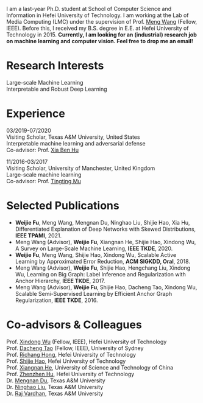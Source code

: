
I am a last-year Ph.D. student at School of Computer Science and Information in Hefei University of Technology. I am working at the Lab of Media Computing (LMC) under the supervision of Prof. [Meng Wang](https://sites.google.com/view/meng-wang/home) (Fellow, IEEE). Before this, I received my B.S. degree in E.E. at Hefei University of Technology in 2015. <b>Currently, I am looking for an (industrial) research job on machine learning and computer vision. Feel free to drop me an email!</b>

# Research Interests
Large-scale Machine Learning
<br>Interpretable and Robust Deep Learning


# Experience

03/2019-07/2020 
<br>Visiting Scholar, Texas A&M University, United States 
<br>Interpretable machine learning and adversarial defense
<br>Co-advisor: Prof. [Xia Ben Hu](https://people.engr.tamu.edu/xiahu/index.html)

11/2016-03/2017 
<br>Visiting Scholar, University of Manchester, United Kingdom
<br>Large-scale machine learning
<br>Co-advisor: Prof. [Tingting Mu](https://personalpages.manchester.ac.uk/staff/tingting.mu/Site/About_Me.html)

# Selected Publications
- <b>Weijie Fu</b>, Meng Wang, Mengnan Du, Ninghao Liu, Shijie Hao, Xia Hu, Differentiated Explanation of Deep Networks with Skewed Distributions, <b>IEEE TPAMI</b>, 2021.
- Meng Wang (Advisor), <b>Weijie Fu</b>, Xiangnan He, Shijie Hao, Xindong Wu, A Survey on Large-Scale Machine Learning, <b>IEEE TKDE</b>, 2020.
- <b>Weijie Fu</b>, Meng Wang, Shijie Hao, Xindong Wu, Scalable Active Learning by Approximated Error Reduction, <b>ACM SIGKDD, Oral</b>, 2018.
- Meng Wang (Advisor), <b>Weijie Fu</b>, Shijie Hao, Hengchang Liu, Xindong Wu, Learning on Big Graph: Label Inference and Regularization with Anchor Hierarchy, <b>IEEE TKDE</b>, 2017.
- Meng Wang (Advisor), <b>Weijie Fu</b>, Shijie Hao, Dacheng Tao, Xindong Wu, Scalable Semi-Supervised Learning by Efficient Anchor Graph Regularization, <b>IEEE TKDE</b>, 2016.

# Co-advisors & Colleagues
Prof. [Xindong Wu](http://xwu.bigke.org/) (Fellow, IEEE), Hefei University of Technology<br>
Prof. [Dacheng Tao](https://www.sydney.edu.au/engineering/about/our-people/academic-staff/dacheng-tao.html) (Fellow, IEEE), University of Sydney<br>
Prof. [Richang Hong](https://sites.google.com/site/homeofrichanghong/), Hefei University of Technology<br>
Prof. [Shijie Hao](http://ci.hfut.edu.cn/2020/1209/c11505a245814/page.htm), Hefei University of Technology<br>
Prof. [Xiangnan He](http://staff.ustc.edu.cn/~hexn/), University of Science and Technology of China<br>
Prof. [Zhenzhen Hu](https://scholar.google.com/citations?user=N6Llq94AAAAJ&hl=en), Hefei University of Technology<br>
Dr. [Mengnan Du](https://mengnandu.com/), Texas A&M University<br>
Dr. [Ninghao Liu](http://people.tamu.edu/~nhliu43/), Texas A&M University<br>
Dr. [Raj Vardhan](https://www.linkedin.com/in/raj-vardhan/), Texas A&M University
